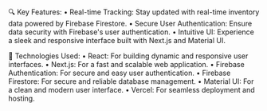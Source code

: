 🔍 Key Features:
• Real-time Tracking: Stay updated with real-time inventory data powered by Firebase Firestore.
• Secure User Authentication: Ensure data security with Firebase's user authentication.
• Intuitive UI: Experience a sleek and responsive interface built with Next.js and Material UI.

🌟 Technologies Used:
• React: For building dynamic and responsive user interfaces.
• Next.js: For a fast and scalable web application.
• Firebase Authentication: For secure and easy user authentication.
• Firebase Firestore: For secure and reliable database management.
• Material UI: For a clean and modern user interface.
• Vercel: For seamless deployment and hosting.
